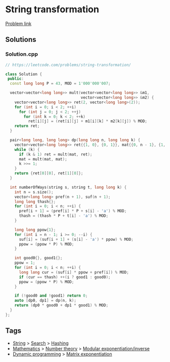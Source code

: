 # String transformation

[Problem link](https://leetcode.com/problems/string-transformation/)

## Solutions


### Solution.cpp
```cpp
// https://leetcode.com/problems/string-transformation/

class Solution {
 public:
  const long long P = 43, MOD = 1'000'000'007;

  vector<vector<long long>> mult(vector<vector<long long>> &m1,
                                 vector<vector<long long>> &m2) {
    vector<vector<long long>> ret(2, vector<long long>(2));
    for (int i = 0; i < 2; ++i)
      for (int j = 0; j < 2; ++j)
        for (int k = 0; k < 2; ++k)
          ret[i][j] = (ret[i][j] + m1[i][k] * m2[k][j]) % MOD;
    return ret;
  }

  pair<long long, long long> dp(long long n, long long k) {
    vector<vector<long long>> ret{{1, 0}, {0, 1}}, mat{{0, n - 1}, {1, n - 2}};
    while (k) {
      if (k & 1) ret = mult(mat, ret);
      mat = mult(mat, mat);
      k >>= 1;
    }
    return {ret[0][0], ret[1][0]};
  }

  int numberOfWays(string s, string t, long long k) {
    int n = s.size();
    vector<long long> pref(n + 1), suf(n + 1);
    long long thash{};
    for (int i = 0; i < n; ++i) {
      pref[i + 1] = (pref[i] * P + s[i] - 'a') % MOD;
      thash = (thash * P + t[i] - 'a') % MOD;
    }

    long long ppow{1};
    for (int i = n - 1; i >= 0; --i) {
      suf[i] = (suf[i + 1] + (s[i] - 'a') * ppow) % MOD;
      ppow = (ppow * P) % MOD;
    }

    int good0{}, good1{};
    ppow = 1;
    for (int i = 0; i < n; ++i) {
      long long cur = (suf[i] * ppow + pref[i]) % MOD;
      if (cur == thash) ++(i ? good1 : good0);
      ppow = (ppow * P) % MOD;
    }

    if (!good0 and !good1) return 0;
    auto [dp0, dp1] = dp(n, k);
    return (dp0 * good0 + dp1 * good1) % MOD;
  }
};
```
## Tags

* [String](/Collections/string.md#string) > [Search](/Collections/string.md#search) > [Hashing](/Collections/string.md#hashing)
* [Mathematics](/Collections/mathematics.md#mathematics) > [Number theory](/Collections/mathematics.md#number-theory) > [Modular exponentiation/inverse](/Collections/mathematics.md#modular-exponentiation-inverse)
* [Dynamic programming](/Collections/dynamic-programming.md#dynamic-programming) > [Matrix exponentiation](/Collections/dynamic-programming.md#matrix-exponentiation)
